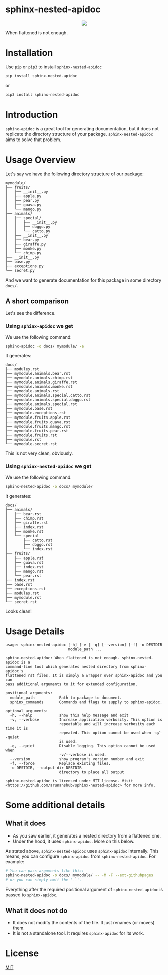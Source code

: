 # sphinx-nested-apidoc

<p align="center">
  <a href="https://pypi.org/project/sphinx-nested-apidoc/" alt="Upload Python Package">
    <img src="https://github.com/arunanshub/sphinx-nested-apidoc/workflows/Upload%20Python%20Package/badge.svg" />
  </a>
</p>

When flattened is not enough.

# Installation

Use `pip` or `pip3` to install `sphinx-nested-apidoc`

```bash
pip install sphinx-nested-apidoc
```

or

```bash
pip3 install sphinx-nested-apidoc
```

# Introduction

`sphinx-apidoc` is a great tool for generating documentation, but it does not
replicate the directory structure of your package. `sphinx-nested-apidoc` aims
to solve that problem.

# Usage Overview

Let's say we have the following directory structure of our package:

```
mymodule/
├── fruits/
│   ├── __init__.py
│   ├── apple.py
│   ├── pear.py
│   ├── guava.py
│   └── mango.py
├── animals/
│   ├── special/
│   │   ├── __init__.py
│   │   ├── doggo.py
│   │   └── catto.py
│   ├── __init__.py
│   ├── bear.py
│   ├── giraffe.py
│   ├── monke.py
│   └── chimp.py
├── __init__.py
├── base.py
├── exceptions.py
└── secret.py
```

And we want to generate documentation for this package in some directory `docs/`.

## A short comparison

Let's see the difference.

### Using `sphinx-apidoc` we get

We use the following command:

```bash
sphinx-apidoc -o docs/ mymodule/ -e
```

It generates:

```
docs/
├── modules.rst
├── mymodule.animals.bear.rst
├── mymodule.animals.chimp.rst
├── mymodule.animals.giraffe.rst
├── mymodule.animals.monke.rst
├── mymodule.animals.rst
├── mymodule.animals.special.catto.rst
├── mymodule.animals.special.doggo.rst
├── mymodule.animals.special.rst
├── mymodule.base.rst
├── mymodule.exceptions.rst
├── mymodule.fruits.apple.rst
├── mymodule.fruits.guava.rst
├── mymodule.fruits.mango.rst
├── mymodule.fruits.pear.rst
├── mymodule.fruits.rst
├── mymodule.rst
└── mymodule.secret.rst
```

This is not very clean, obviously.

### Using `sphinx-nested-apidoc` we get

We use the following command:

```bash
sphinx-nested-apidoc -o docs/ mymodule/
```

It generates:

```
docs/
├── animals/
│   ├── bear.rst
│   ├── chimp.rst
│   ├── giraffe.rst
│   ├── index.rst
│   ├── monke.rst
│   └── special
│       ├── catto.rst
│       ├── doggo.rst
│       └── index.rst
├── fruits/
│   ├── apple.rst
│   ├── guava.rst
│   ├── index.rst
│   ├── mango.rst
│   └── pear.rst
├── index.rst
├── base.rst
├── exceptions.rst
├── modules.rst
├── mymodule.rst
└── secret.rst
```

Looks clean!

# Usage Details

```
usage: sphinx-nested-apidoc [-h] [-v | -q] [--version] [-f] -o DESTDIR
                            module_path ...

sphinx-nested-apidoc: When flattened is not enough. sphinx-nested-apidoc is a
command-line tool which generates nested directory from sphinx-apidoc's
flattened rst files. It is simply a wrapper over sphinx-apidoc and you can
pass additional arguments to it for extended configuration.

positional arguments:
  module_path           Path to package to document.
  sphinx_commands       Commands and flags to supply to sphinx-apidoc.

optional arguments:
  -h, --help            show this help message and exit
  -v, --verbose         Increase application verbosity. This option is
                        repeatable and will increase verbosity each time it is
                        repeated. This option cannot be used when -q/--quiet
                        is used.
  -q, --quiet           Disable logging. This option cannot be used when
                        -v/--verbose is used.
  --version             show program's version number and exit
  -f, --force           Replace existing files.
  -o DESTDIR, --output-dir DESTDIR
                        directory to place all output

sphinx-nested-apidoc is licensed under MIT license. Visit
<https://github.com/arunanshub/sphinx-nested-apidoc> for more info.
```

# Some additional details

## What it does

- As you saw earlier, it generates a nested directory from a flattened one.
- Under the hood, it uses `sphinx-apidoc`. More on this below.

As stated above, `sphinx-nested-apidoc` uses `sphinx-apidoc` internally. This means,
you can configure `sphinx-apidoc` from `sphinx-nested-apidoc`. For example:

```bash
# You can pass arguments like this:
sphinx-nested-apidoc -o docs/ mymodule/ -- -M -F --ext-githubpages
# or you can simply omit the '--'.
```

Everything after the required positional argument of `sphinx-nested-apidoc` is
passed to `sphinx-apidoc`.

## What it does not do

- It does not modify the contents of the file. It just renames (or moves) them.
- It is not a standalone tool. It requires `sphinx-apidoc` for its work.

# License

[MIT](https://choosealicense.com/licenses/mit/)
